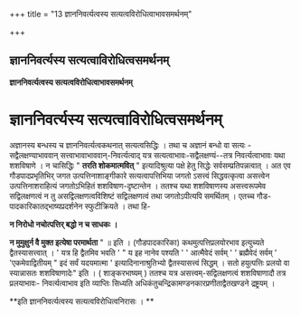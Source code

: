 +++
title = "13 ज्ञाननिवर्त्यत्वस्य सत्यत्वविरोधित्वाभावसमर्थनम्"

+++


## ज्ञाननिवर्त्यस्य सत्यत्वाविरोधित्वसमर्थनम्

**ज्ञाननिवर्त्यत्वस्य सत्यत्वविरोधित्वाभावसमर्थनम्**

# ज्ञाननिवर्त्यस्य सत्यत्वाविरोधित्वसमर्थनम् 

अज्ञानस्य बन्धस्य च ज्ञाननिवर्त्यत्वकथनात् सत्यत्वसिद्धिः । तथा च अज्ञानं बन्धो वा सत्यः - सद्वैलक्षण्याभाववान् सत्त्वाभावाभाववान्-निवर्त्यत्वाद् यत्र सत्यत्वाभावः-सद्वैलक्षण्यं--तत्र निवर्त्यत्वाभावः यथा शशविषाणे । न चासिद्धिः " **तरति शोकमात्मवित्** " इत्यादिश्रुत्या पक्षे हेतु सिद्धेः सर्वसम्प्रतिपन्नत्वात् । अत एव गौडपादप्रभृतिभिर् जगत उत्पत्तिनाशाङ्गीकारे सत्यत्वापत्तिभिया जगतो ऽसत्त्वं सिद्धवत्कृत्वा असत्त्वेन उत्पत्तिनाशराहित्यं जगतोऽभिहितं शशविषाण-दृष्टान्तेन । ततश्च यथा शशविषाणस्य असत्त्वरूपमेव सद्विलक्षणत्वं न तु असद्विलक्षणत्वविशिष्टं सद्विलक्षणत्वं तथा जगतोऽपीत्यपि समर्थितम् । एतच्च गौड- पादकारिकातद्भाष्यप्रदर्शनेन स्फुटीक्रियते । तथा हि-

**न निरोधो नचोत्पत्तिर् बद्धो न च साधकः ।**

**न मुमुक्षुर्न वै मुक्त इत्येषा परमार्थता** " ॥ इति । (गौडपादकारिका) कथमुत्पत्तिप्रलयोरभाव इत्युच्यते द्वैतस्यासत्त्वात् । ' यत्र हि द्वैतमिव भवति ' " य इह नानेव पश्यति ' ' आत्मैवेदं सर्वम् ' ' ब्रह्मैवेदं सर्वम् ' 'एकमेवाद्वितीयम् " इदं सर्वं यदयमात्मा ' इत्यादिनानाश्रुतिभ्यो द्वैतस्यासत्त्वं सिद्धम् । सतो हयुत्पत्तिः प्रलयो वा स्यान्नासतः शशविषाणादेः" इति । ( शाङ्करभाष्यम् ) ततश्च यत्र असत्त्वम्-सद्विलक्षणत्वं शशविषाणादौ तत्र प्रलयाभावः- निवर्त्यत्वाभाव इति व्याप्तिः सिध्यति अधिकंतुचन्द्रिकामण्डनकारप्रणीताद्वैतखण्डने द्रष्ट्रयम् ।

**इति ज्ञाननिवर्त्यत्वस्य सत्यत्वविरोधित्वनिरासः । **

